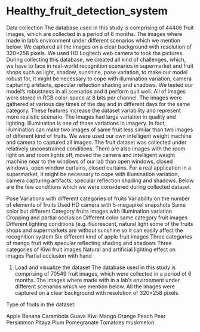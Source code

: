 # Healthy_fruit_detection_system
Data collection
The database used in this study is comprising of 44406 fruit images, which are collected in a period of 6 months. The images where made in lab’s environment under different scenarios which we mention below. We captured all the images on a clear background with resolution of 320×258 pixels. We used HD Logitech web camera to took the pictures. During collecting this database, we created all kind of challenges, which, we have to face in real-world recognition scenarios in supermarket and fruit shops such as light, shadow, sunshine, pose variation, to make our model robust for, it might be necessary to cope with illumination variation, camera capturing artifacts, specular reflection shading and shadows. We tested our model’s robustness in all scenarios and it perform quit well. All of images were stored in RGB color-space at 8 bits per channel. The images were gathered at various day times of the day and in different days for the same category. These features increase the dataset variability and represent more realistic scenario. The Images had large variation in quality and lighting. Illumination is one of those variations in imagery. In fact, illumination can make two images of same fruit less similar than two images of different kind of fruits. We were used our own intelligent weight machine and camera to captured all images. The fruit dataset was collected under relatively unconstrained conditions. There are also images with the room light on and room lights off, moved the camera and intelligent weight machine near to the windows of our lab than open windows, closed windows, open window curtains, closed curtains. For a real application in a supermarket, it might be necessary to cope with illumination variation, camera capturing artifacts, specular reflection shading and shadows. Below are the few conditions which we were considered during collected dataset.

Pose Variations with different categories of fruits
Variability on the number of elements of fruits
Used HD camera with 5-megapixel snapshots
Same color but different Category fruits images with illumination variation
Cropping and partial occlusion
Different color same category fruit images
Different lighting conditions (e.g. fluorescent, natural light some of the fruits shops
and supermarkets are without sunshine so it can easily affect the recognition system
Six different kind of apple fruit images
Three categories of mango fruit with specular reflecting shading and shadows
Three categories of Kiwi fruit images
Natural and artificial lighting effect on images
Partial occlusion with hand
1. Load and visualize the dataset
The database used in this study is comprising of 70549 fruit images, which were collected in a period of 6 months. The images where made with in a lab’s environment under different scenarios which we mention below. All the images were captured on a clear background with resolution of 320×258 pixels.

Type of fruits in the dataset:

Apple
Banana
Carambola
Guava
Kiwi
Mango
Orange
Peach
Pear
Persimmon
Pitaya
Plum
Pomegranate
Tomatoes
muskmelon
